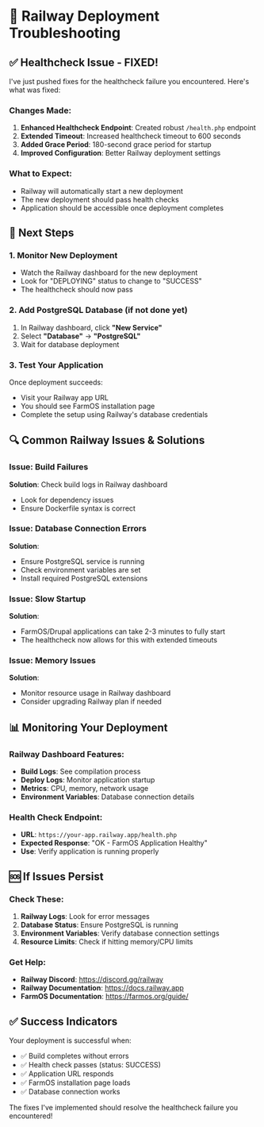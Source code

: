 # 🔧 Railway Deployment Troubleshooting

## ✅ Healthcheck Issue - FIXED!

I've just pushed fixes for the healthcheck failure you encountered. Here's what was fixed:

### Changes Made:
1. **Enhanced Healthcheck Endpoint**: Created robust `/health.php` endpoint
2. **Extended Timeout**: Increased healthcheck timeout to 600 seconds
3. **Added Grace Period**: 180-second grace period for startup
4. **Improved Configuration**: Better Railway deployment settings

### What to Expect:
- Railway will automatically start a new deployment
- The new deployment should pass health checks
- Application should be accessible once deployment completes

## 🚀 Next Steps

### 1. Monitor New Deployment
- Watch the Railway dashboard for the new deployment
- Look for "DEPLOYING" status to change to "SUCCESS"
- The healthcheck should now pass

### 2. Add PostgreSQL Database (if not done yet)
1. In Railway dashboard, click **"New Service"**
2. Select **"Database"** → **"PostgreSQL"**
3. Wait for database deployment

### 3. Test Your Application
Once deployment succeeds:
- Visit your Railway app URL
- You should see FarmOS installation page
- Complete the setup using Railway's database credentials

## 🔍 Common Railway Issues & Solutions

### Issue: Build Failures
**Solution**: Check build logs in Railway dashboard
- Look for dependency issues
- Ensure Dockerfile syntax is correct

### Issue: Database Connection Errors
**Solution**: 
- Ensure PostgreSQL service is running
- Check environment variables are set
- Install required PostgreSQL extensions

### Issue: Slow Startup
**Solution**: 
- FarmOS/Drupal applications can take 2-3 minutes to fully start
- The healthcheck now allows for this with extended timeouts

### Issue: Memory Issues
**Solution**:
- Monitor resource usage in Railway dashboard
- Consider upgrading Railway plan if needed

## 📊 Monitoring Your Deployment

### Railway Dashboard Features:
- **Build Logs**: See compilation process
- **Deploy Logs**: Monitor application startup
- **Metrics**: CPU, memory, network usage
- **Environment Variables**: Database connection details

### Health Check Endpoint:
- **URL**: `https://your-app.railway.app/health.php`
- **Expected Response**: "OK - FarmOS Application Healthy"
- **Use**: Verify application is running properly

## 🆘 If Issues Persist

### Check These:
1. **Railway Logs**: Look for error messages
2. **Database Status**: Ensure PostgreSQL is running
3. **Environment Variables**: Verify database connection settings
4. **Resource Limits**: Check if hitting memory/CPU limits

### Get Help:
- **Railway Discord**: https://discord.gg/railway
- **Railway Documentation**: https://docs.railway.app
- **FarmOS Documentation**: https://farmos.org/guide/

## ✅ Success Indicators

Your deployment is successful when:
- ✅ Build completes without errors
- ✅ Health check passes (status: SUCCESS)
- ✅ Application URL responds
- ✅ FarmOS installation page loads
- ✅ Database connection works

The fixes I've implemented should resolve the healthcheck failure you encountered!
